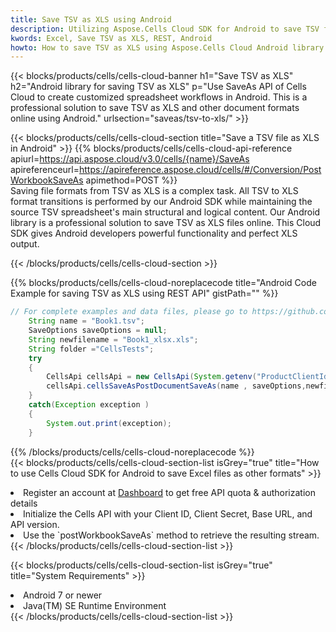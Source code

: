 ```yaml
---
title: Save TSV as XLS using Android 
description: Utilizing Aspose.Cells Cloud SDK for Android to save TSV format file as XLS format file. 
kwords: Excel, Save TSV as XLS, REST, Android
howto: How to save TSV as XLS using Aspose.Cells Cloud Android library.
---
```



{{< blocks/products/cells/cells-cloud-banner h1="Save TSV as XLS" h2="Android library for saving TSV as XLS" p="Use SaveAs API of Cells Cloud to create customized spreadsheet workflows in Android. This is a professional solution to save TSV as XLS and other document formats online using Android." urlsection="saveas/tsv-to-xls/" >}}

{{< blocks/products/cells/cells-cloud-section  title="Save a TSV file as XLS in Android" >}}
{{% blocks/products/cells/cells-cloud-api-reference  apiurl=https://api.aspose.cloud/v3.0/cells/{name}/SaveAs  apireferenceurl=https://apireference.aspose.cloud/cells/#/Conversion/PostWorkbookSaveAs  apimethod=POST %}}
<br/>
Saving file formats from TSV as XLS is a complex task. All TSV to XLS format transitions is performed by our Android SDK while maintaining the source TSV spreadsheet's main structural and logical content. Our Android library is a professional solution to save TSV as XLS files online. This Cloud SDK gives Android developers powerful functionality and perfect XLS output.

{{< /blocks/products/cells/cells-cloud-section >}}

{{% blocks/products/cells/cells-cloud-noreplacecode title="Android Code Example for saving TSV as XLS using REST API" gistPath="" %}}
  
```java
// For complete examples and data files, please go to https://github.com/aspose-cells-cloud/aspose-cells-cloud-android/
    String name = "Book1.tsv";
    SaveOptions saveOptions = null;
    String newfilename = "Book1_xlsx.xls";
    String folder ="CellsTests";
    try
    {
        CellsApi cellsApi = new CellsApi(System.getenv("ProductClientId"), System.getenv("ProductClientSecret"));
        cellsApi.cellsSaveAsPostDocumentSaveAs(name , saveOptions,newfilename,false,false,folder,null,null,null,true);                       
    }
    catch(Exception exception )
    {
        System.out.print(exception);
    }
```
  
{{% /blocks/products/cells/cells-cloud-noreplacecode  %}}
<br/>
{{< blocks/products/cells/cells-cloud-section-list isGrey="true"  title="How to use Cells Cloud SDK for Android to save Excel files as other formats" >}}
<li>Register an account at <a href="https://dashboard.aspose.cloud/">Dashboard</a> to get free API quota & authorization details</li>
<li>Initialize the Cells API with your Client ID, Client Secret, Base URL, and API version.</li>
<li>Use the `postWorkbookSaveAs` method to retrieve the resulting stream.</li>
{{< /blocks/products/cells/cells-cloud-section-list >}}

{{< blocks/products/cells/cells-cloud-section-list isGrey="true"  title="System Requirements" >}}
<li>Android 7 or newer</li>
<li>Java(TM) SE Runtime Environment</li>
{{< /blocks/products/cells/cells-cloud-section-list >}}
